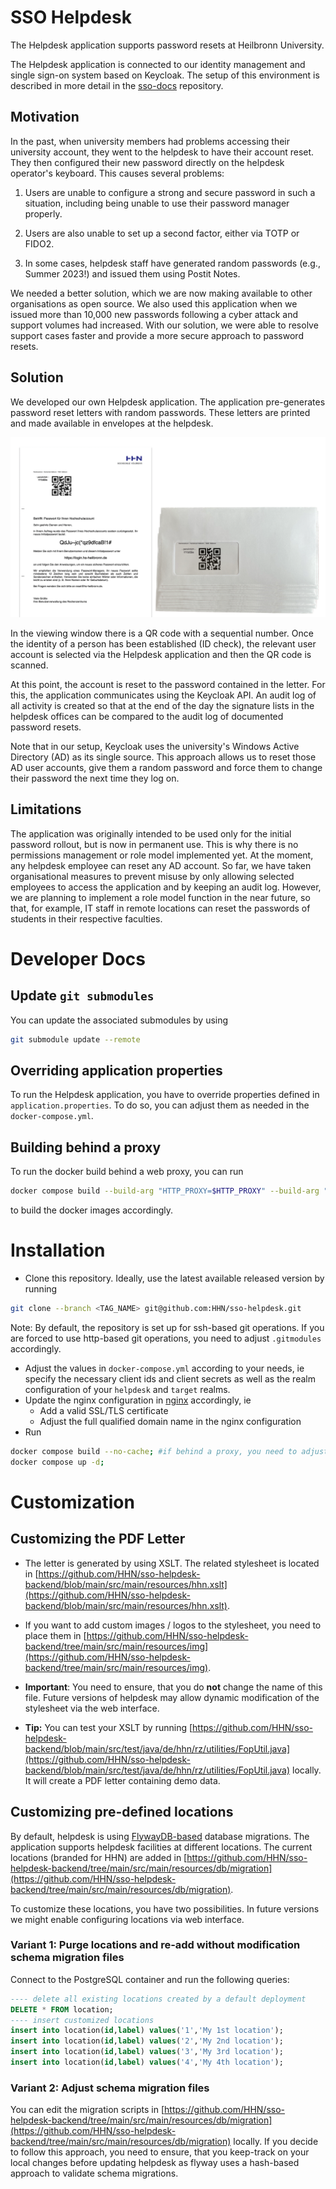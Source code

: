 # SSO Helpdesk

The Helpdesk application supports password resets at Heilbronn University.

The Helpdesk application is connected to our identity management and single sign-on system based on Keycloak. The setup of this environment is described in more detail in the [sso-docs](https://github.com/HHN/sso-docs) repository.

## Motivation

In the past, when university members had problems accessing their university account, they went to the helpdesk to have their account reset. They then configured their new password directly on the helpdesk operator's keyboard. This causes several problems:

1) Users are unable to configure a strong and secure password in such a situation, including being unable to use their password manager properly.

2) Users are also unable to set up a second factor, either via TOTP or FIDO2.

3) In some cases, helpdesk staff have generated random passwords (e.g., Summer 2023!) and issued them using Postit Notes.

We needed a better solution, which we are now making available to other organisations as open source. We also used this application when we issued more than 10,000 new passwords following a cyber attack and support volumes had increased. With our solution, we were able to resolve support cases faster and provide a more secure approach to password resets.

## Solution

We developed our own Helpdesk application. The application pre-generates password reset letters with random passwords. These letters are printed and made available in envelopes at the helpdesk.

![Pre-printed letters with QR code in the viewing window](img/helpdesk_letter.png)

In the viewing window there is a QR code with a sequential number. Once the identity of a person has been established (ID check), the relevant user account is selected via the Helpdesk application and then the QR code is scanned.

At this point, the account is reset to the password contained in the letter. For this, the application communicates using the Keycloak API. An audit log of all activity is created so that at the end of the day the signature lists in the helpdesk offices can be compared to the audit log of documented password resets.

Note that in our setup, Keycloak uses the university's Windows Active Directory (AD) as its single source. This approach allows us to reset those AD user accounts, give them a random password and force them to change their password the next time they log on.

## Limitations

The application was originally intended to be used only for the initial password rollout, but is now in permanent use. This is why there is no permissions management or role model implemented yet. At the moment, any helpdesk employee can reset any AD account. So far, we have taken organisational measures to prevent misuse by only allowing selected employees to access the application and by keeping an audit log. However, we are planning to implement a role model function in the near future, so that, for example, IT staff in remote locations can reset the passwords of students in their respective faculties.


# Developer Docs

## Update `git submodules`

You can update the associated submodules by using

```bash
git submodule update --remote
```

## Overriding application properties

To run the Helpdesk application, you have to override properties defined in `application.properties`.
To do so, you can adjust them as needed in the `docker-compose.yml`.

## Building behind a proxy

To run the docker build behind a web proxy, you can run

```bash
docker compose build --build-arg "HTTP_PROXY=$HTTP_PROXY" --build-arg "HTTPS_PROXY=$HTTPS_PROXY" --build-arg "http_proxy=$HTTP_PROXY" --build-arg "https_proxy=$HTTPS_PROXY" --no-cache
```

to build the docker images accordingly.

# Installation

- Clone this repository. Ideally, use the latest available released version by running

```bash
git clone --branch <TAG_NAME> git@github.com:HHN/sso-helpdesk.git
```

Note: By default, the repository is set up for ssh-based git operations. If you are forced to use http-based git operations, you need to adjust `.gitmodules` accordingly.

- Adjust the values in `docker-compose.yml` according to your needs, ie specify the necessary client ids and client secrets as well as the realm configuration of your `helpdesk` and `target` realms.
- Update the nginx configuration in [nginx](nginx) accordingly, ie
  - Add a valid SSL/TLS certificate
  - Adjust the full qualified domain name in the nginx configuration
- Run

```bash
docker compose build --no-cache; #if behind a proxy, you need to adjust this command as mentioned in the developer docs
docker compose up -d;
```

# Customization

## Customizing the PDF Letter

- The letter is generated by using XSLT. The related stylesheet is located in [https://github.com/HHN/sso-helpdesk-backend/blob/main/src/main/resources/hhn.xslt](https://github.com/HHN/sso-helpdesk-backend/blob/main/src/main/resources/hhn.xslt). 
- If you want to add custom images / logos to the stylesheet, you need to place them in [https://github.com/HHN/sso-helpdesk-backend/tree/main/src/main/resources/img](https://github.com/HHN/sso-helpdesk-backend/tree/main/src/main/resources/img).
- **Important**: You need to ensure, that you do **not** change the name of this file. Future versions of helpdesk may allow dynamic modification of the stylesheet via the web interface.

- **Tip:** You can test your XSLT by running [https://github.com/HHN/sso-helpdesk-backend/blob/main/src/test/java/de/hhn/rz/utilities/FopUtil.java](https://github.com/HHN/sso-helpdesk-backend/blob/main/src/test/java/de/hhn/rz/utilities/FopUtil.java) locally. It will create a PDF letter containing demo data.

## Customizing pre-defined locations

By default, helpdesk is using [FlywayDB-based](https://flywaydb.org/) database migrations. The application supports helpdesk facilities at different locations.  The current locations (branded for HHN) are added in [https://github.com/HHN/sso-helpdesk-backend/tree/main/src/main/resources/db/migration](https://github.com/HHN/sso-helpdesk-backend/tree/main/src/main/resources/db/migration).

To customize these locations, you have two possibilities. In future versions we might enable configuring locations via web interface.

### Variant 1: Purge locations and re-add without modification schema migration files

Connect to the PostgreSQL container and run the following queries:

```sql
---- delete all existing locations created by a default deployment
DELETE * FROM location;
---- insert customized locations
insert into location(id,label) values('1','My 1st location');
insert into location(id,label) values('2','My 2nd location');
insert into location(id,label) values('3','My 3rd location');
insert into location(id,label) values('4','My 4th location');
```

### Variant 2: Adjust schema migration files

You can edit the migration scripts in [https://github.com/HHN/sso-helpdesk-backend/tree/main/src/main/resources/db/migration](https://github.com/HHN/sso-helpdesk-backend/tree/main/src/main/resources/db/migration) locally.
If you decide to follow this approach, you need to ensure, that you keep-track on your local changes before updating helpdesk as flyway uses a hash-based approach to validate schema migrations.